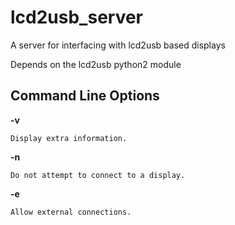 # lcd2usb_server
A server for interfacing with lcd2usb based displays

Depends on the lcd2usb python2 module

## Command Line Options
**-v**

    Display extra information.
    
**-n**

    Do not attempt to connect to a display.
    
**-e**

    Allow external connections.
